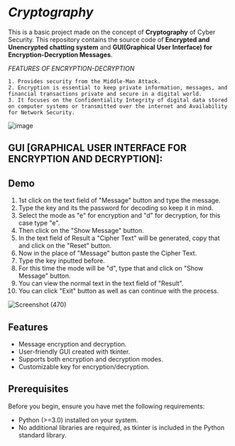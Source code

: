 # *Cryptography*
This is a basic project made on the concept of **Cryptography** of Cyber Security.
This repository contains the source code of **Encrypted and Unencrypted chatting system** and **GUI(Graphical User Interface) for Encryption-Decryption Messages**.

*FEATURES OF ENCRYPTION-DECRYPTION*

    1. Provides security from the Middle-Man Attack.
    2. Encryption is essential to keep private information, messages, and financial transactions private and secure in a digital world.
    3. It focuses on the Confidentiality Integrity of digital data stored on computer systems or transmitted over the internet and Availability for Network Security.

![image](https://github.com/Amrisha7/team_cyber/assets/136724257/86e4653d-e544-4df6-94bc-065c70a2c72e)

## GUI [GRAPHICAL USER INTERFACE FOR ENCRYPTION AND DECRYPTION]: 

## Demo
1) 1st click on the text field of "Message" button and type the message.
2) Type the key and its the password for decoding so keep it in mind.
3) Select the mode as "e" for encryption and "d" for decryption, for this case type "e".
4) Then click on the "Show Message" button.
5) In the text field of Result a "Cipher Text" will be generated, copy that and click on the "Reset" button.
6) Now in the place of "Message" button paste the Cipher Text.
7) Type the key inputted before.
8) For this time the mode will be "d", type that and click on "Show Message" button.
9) You can view the normal text in the text field of "Result".
10) You can click "Exit" button as well as can continue with the process.

![Screenshot (470)](https://github.com/Amrisha7/Cryptography/assets/136724257/f19f4dbf-1875-48ba-90a1-e92d21fc2772)

## Features

- Message encryption and decryption.
- User-friendly GUI created with tkinter.
- Supports both encryption and decryption modes.
- Customizable key for encryption/decryption.

## Prerequisites

Before you begin, ensure you have met the following requirements:

- Python (>=3.0) installed on your system.
- No additional libraries are required, as tkinter is included in the Python standard library.
